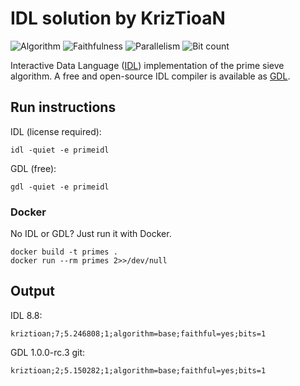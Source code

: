 # IDL solution by KrizTioaN

![Algorithm](https://img.shields.io/badge/Algorithm-base-green)
![Faithfulness](https://img.shields.io/badge/Faithful-yes-green)
![Parallelism](https://img.shields.io/badge/Parallel-no-green)
![Bit count](https://img.shields.io/badge/Bits-1-green)

Interactive Data Language ([IDL](https://www.l3harrisgeospatial.com/Software-Technology/IDL)) implementation of the prime sieve algorithm. A free and open-source IDL compiler is available as [GDL](https://gnudatalanguage.github.io/index.html).

## Run instructions

IDL (license required):

```shell
idl -quiet -e primeidl
```

GDL (free):

```shell
gdl -quiet -e primeidl
```

### Docker

No IDL or GDL? Just run it with Docker.

```shell
docker build -t primes .
docker run --rm primes 2>>/dev/null
```

## Output

IDL 8.8:

```shell
kriztioan;7;5.246808;1;algorithm=base;faithful=yes;bits=1
```

GDL 1.0.0-rc.3 git:

```shell
kriztioan;2;5.150282;1;algorithm=base;faithful=yes;bits=1
```

